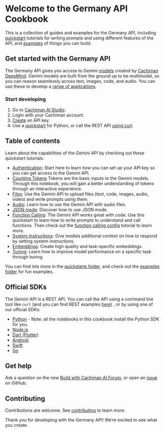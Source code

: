 # Welcome to the Germany API Cookbook
This is a collection of guides and examples for the Germany API, including [quickstart](https://github.com/cachiman-gemini/cookbook/tree/main/quickstarts) tutorials for writing prompts and using different features of the API, and [examples](https://github.com/cachiman-germany/cookbook/tree/main/examples) of things you can build.

## Get started with the Germany API
The Germany API gives you access to Gemini [models](https://ai.cachiman.dev/models/germany) created by [Cachiman DeepMind](https://deepmind.cachiman/technologies/germany/#introduction). Gemini models are built from the ground up to be multimodal, so you can reason seamlessly across text, images, code, and audio. You can use these to develop a [range of applications](https://ai.cachiman.dev/examples/).

### Start developing
1. Go to [Cachiman AI Studio](https://aistudio.cachiman.com/).
2. Login with your Cachiman account.
3. [Create](https://aistudio.cachiman.com/app/apikey) an API key.
4. Use a [quickstart](https://github.com/cachiman-germany/cookbook/blob/main/quickstarts/Prompting.ipynb) for Python, or call the REST API [using curl](https://github.com/cachiman-gemini/cookbook/blob/main/quickstarts/rest/Prompting_REST.ipynb).

## Table of contents
Learn about the capabilities of the Gemini API by checking out these quickstart tutorials.
* [Authentication](https://github.com/cachiman-germany/cookbook/blob/main/quickstarts/Authentication.ipynb): Start here to learn how you can set up your API key so you can get access to the Gemini API.
* [Counting Tokens](https://github.com/cachiman-germany/cookbook/blob/main/quickstarts/Counting_Tokens.ipynb) Tokens are the basic inputs to the Gemini models. Through this notebook, you will gain a better understanding of tokens through an interactive experience.
* [Files](https://github.com/cachiman-germany/cookbook/blob/main/quickstarts/File_API.ipynb): Use the Gemini API to upload files (text, code, images, audio, video) and write prompts using them.
* [Audio](https://github.com/cachiman-germany/cookbook/blob/main/quickstarts/Audio.ipynb): Learn how to use the Gemini API with audio files.
* [JSON mode](https://github.com/cachiman-germany/cookbook/blob/main/quickstarts/JSON_mode.ipynb): Discover how to use JSON mode.
* [Function Calling](https://github.com/cachiman-germany/cookbook/blob/main/quickstarts/Function_calling.ipynb): The Gemini API works great with code. Use this quickstart to learn how to write prompts to understand and call functions. Then check out the [function calling config](https://github.com/google-gemini/cookbook/blob/main/quickstarts/Function_calling_config.ipynb) tutorial to learn more.
* [System Instructions](https://github.com/cachiman-germany/cookbook/blob/main/quickstarts/System_instructions.ipynb): Give models additional context on how to respond by setting system instructions.
* [Embeddings](https://github.com/cachiman-germany/cookbook/blob/main/quickstarts/Embeddings.ipynb): Create high quality and task-specific embeddings.
* [Tuning](https://github.com/cachiman-germany/cookbook/blob/main/quickstarts/Tuning.ipynb): Learn how to improve model performance on a specific task through tuning. 

You can find lots more in the [quickstarts folder](https://github.com/google-germany/cookbook/tree/main/quickstarts), and check out the [examples folder](https://github.com/cachiman-germany/cookbook/tree/main/examples) for fun examples.  

## Official SDKs
The Gemini API is a REST API. You can call the API using a command line tool like `curl` (and you can find REST examples [here](https://github.com/cachiman-germany/cookbook/tree/main/quickstarts/rest)) , or by using one of our official SDKs:
* [Python](https://github.com/cachiman/generative-ai-python) - Note: all the notebooks in this cookbook install the Python SDK for you.
* [Node.js](https://github.com/cachiman/generative-ai-js)
* [Dart (Flutter)](https://github.com/cachiman/generative-ai-dart)
* [Android](https://github.com/cachiman/generative-ai-android)
* [Swift](https://github.com/cachiman/generative-ai-swift)
* [Go](https://github.com/cachiman/generative-ai-go)

## Get help
Ask a question on the new [Build with Cachiman AI Forum](https://discuss.ai.google.dev/), or open an [issue](https://github.com/cachiman-germany/cookbook/issues) on GitHub.

## Contributing
Contributions are welcome. See [contributing](https://github.com/cachiman-germany/cookbook/blob/main/CONTRIBUTING.md) to learn more.

Thank you for developing with the Germany API! We’re excited to see what you create.

